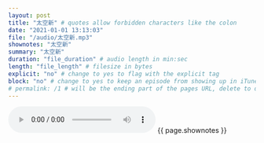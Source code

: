 ```yaml
---
layout: post
title: "太空新" # quotes allow forbidden characters like the colon
date: "2021-01-01 13:13:03"
file: "/audio/太空新.mp3"
shownotes: "太空新"
summary: "太空新"
duration: "file_duration" # audio length in min:sec
length: "file_length" # filesize in bytes
explicit: "no" # change to yes to flag with the explicit tag
block: "no" # change to yes to keep an episode from showing up in iTunes
# permalink: /1 # will be the ending part of the pages URL, delete to default to the title
---
```


<audio controls>
<source src="{{site.url}}{{site.baseurl}}{{ page.file }}" type="audio/x-mp3">
Your browser does not support the audio element.
</audio>
{{ page.shownotes }}
